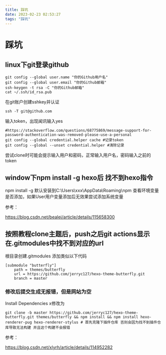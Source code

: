 ```yaml
---
title: 踩坑
date: 2023-02-23 02:53:27
tags: "踩坑"
---
```

# 踩坑
## linux下git登录github
```
git config --global user.name "你的Github用户名"
git config --global user.email "你的Github邮箱"
ssh-keygen -t rsa -C "你的Github邮箱"
cat ~/.ssh/id_rsa.pub
```
在git账户创建sshkey并认证
```
ssh -T git@github.com
```
输入token，出现闻讯输入yes
```
#https://stackoverflow.com/questions/68775869/message-support-for-password-authentication-was-removed-please-use-a-personal
git config --global credential.helper cache #记录token
git config --global --unset credential.helper #清除记录
```
尝试clone时可能会提示输入用户和密码，正常输入用户名，密码输入之前的token
## window下npm install -g hexo后 找不到hexo指令
npm install -g 默认安装到C:\Users\xxx\AppData\Roaming\npm 查看环境变量是否添加，如果User用户变量添加后无效果尝试添加系统变量

参考：

https://blog.csdn.net/bealei/article/details/115658300
## 按照教程clone主题后，push之后git actions显示在.gitmodules中找不到对应的url
根目录创建.gitmodules 添加类似以下代码
```
[submodule "butterfly"]
	path = themes/butterfly
	url = https://github.com/jerryc127/hexo-theme-butterfly.git
	branch = master
```
### 修改后提交生成无报错，但是网站为空
Install Dependencies x修改为
```
git clone -b master https://github.com/jerryc127/hexo-theme-butterfly.git themes/butterfly && npm install && npm install hexo-renderer-pug hexo-renderer-stylus # 首先克隆下插件仓库 否则会因为找不到插件仓库导致无法构建 并且这个构建不会报错
```
参考：

https://blog.csdn.net/xlyrh/article/details/114952282